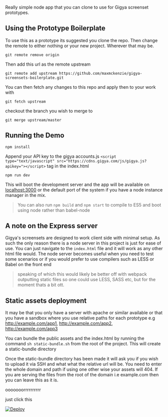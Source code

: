 Really simple node app that you can clone to use for Gigya screenset prototypes.

## Using the Prototype Boilerplate
To use this as a prototype its suggested you clone the repo. Then change the remote to either nothing or your new project. Wherever that may be.

`git remote remove origin`

Then add this url as the remote upstream

`git remote add upstream https://github.com/maxmckenzie/gigya-screensets-boilerplate.git`

You can then fetch any changes to this repo and apply then to your work with

`git fetch upstream`

checkout the branch you wish to merge to

`git merge upstream/master`

## Running the Demo

`npm install`

Append your API key to the gigya accounts.js `<script type="text/javascript" src="https://cdns.gigya.com/js/gigya.js?apikey="></script>` tag in the index.html

`npm run dev`

This will boot the development server and the app will be available on [localhost:3000](http://localhost:3000) or the default port of the system if you have a node instance manager in the mix.

> You can also run `npm build` and `npm start` to compile to ES5 and boot using node rather than babel-node

## A note on the Express server

Gigya's screensets are designed to work client side with minimal setup. As such the only reason there is a node server in this project is just for ease of use. You can just navigate to the `index.html` file and it will work as any other html file would. The node server becomes useful when you need to test some scenarios or if you would prefer to use compilers such as LESS or Babel on the front end

> speaking of which this would likely be better off with webpack outputting static files so one could use LESS, SASS etc, but for the moment thats a bit ott.

## Static assets deployment

It may be that you only have a server with apache or similar available or that you have a sandbox where you use relative paths for each prototype e.g http://example.com/app1, http://example.com/app2, http://example.com/app3

You can bundle the public assets and the index.html by running the command `sh static-bundle.sh` from the root of the project. This will create a static-bundle directory

Once the static-bundle directory has been made it will ask you if you wish to upload it via SSH and what what the relative url will be. You need to enter the whole domain and path if using one other wise your assets will 404. If you are serving the files from the root of the domain i.e example.com then you can leave this as it is.

ooooooorrrrrrrrrr

just click this

[![Deploy](https://www.herokucdn.com/deploy/button.png)](https://heroku.com/deploy)
